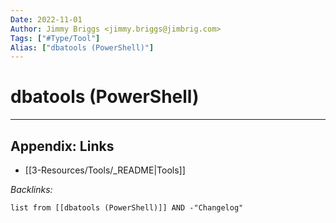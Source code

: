 ```yaml
---
Date: 2022-11-01
Author: Jimmy Briggs <jimmy.briggs@jimbrig.com>
Tags: ["#Type/Tool"]
Alias: ["dbatools (PowerShell)"]
---
```


# dbatools (PowerShell)

***

## Appendix: Links

- [[3-Resources/Tools/_README|Tools]]

*Backlinks:*

```dataview
list from [[dbatools (PowerShell)]] AND -"Changelog"
```